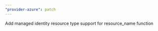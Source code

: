 ```yaml
---
"provider-azure": patch
---
```


Add managed identity resource type support for resource_name function
